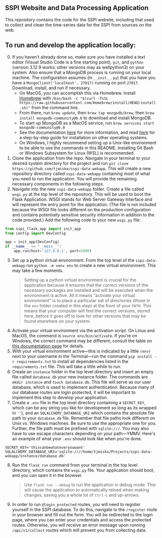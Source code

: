 ## SSPI Website and Data Processing Application

This repository contains the code for the SSPI website, including that used to collect and clean the time-series data for the SSPI from sources on the web.

## To run and develop the application locally:

0) If you haven't already done so, make sure you have installed a text editor (Visual Studio Code is a fine starting point), `git`, and `python` (version 3.12.9 works; other versions may as wellpython3) on your system. Also ensure that a MongoDB process is running on your local machine.  The configuration assumes (in `__init__.py`) that you have you have a `MongoClient('localhost', 27017)` running on port `27017`.   Download, install, and run if necessary.
    - On MacOS, you can accomplish this via Homebrew.  Install [Homebrew](https://brew.sh/) with ```/bin/bash -c "$(curl -fsSL https://raw.githubusercontent.com/Homebrew/install/HEAD/install.sh)"``` from the command line. 
    - From there, run `brew update`, then `brew tap mongodb/brew`, then `brew install mongodb-community@6.0` to download and install MongoDB.
    - To start up MongoDB as a MacOS service, run `brew services start mongodb-community@6.0`
    - See the documentation [here](https://www.mongodb.com/docs/manual/tutorial/install-mongodb-on-os-x/) for more information, and read [here](https://www.mongodb.com/docs/manual/administration/install-community/) for a step-by-step guide for installation on other operating systems.
    - On Windows, I highly recommend setting up a Unix-like environment to be able to use the commands in this README. Installing Git Bash or Windows Subsystem for Linux (WSL) is recommended.
1) Clone the application from the repo.  Navigate in your terminal to your desired system directory for the project and run `git clone https://github.com/tjmisko/sspi-data-webapp`. This will create a new repository directory called `sspi-data-webapp` containing most of what you need to run the application. You will provide the remaining necessary components in the following steps.
2) Navigate into the new `sspi-data-webapp` folder.  Create a file called `wsgi.py` at the top level of the repository. This will be used to boot the Flask Application.  WSGI stands for Web Server Gateway Interface and will represent the entry point for the application.  (The file is not included because the WSGI file looks different on the production configuration and contains potentially sensitive security information in addition to the code provided.) Add the following code to your new `wsgi.py` file:

```python
from sspi_flask_app import init_app
from config import DevConfig

app = init_app(DevConfig)
if __name__ == "__main__":
    app.run(host='127.0.0.1', port=5000)
```
3) Set up a python virtual environment.  From the top level of the `sspi-data-webapp` run `python -m venv env` to create a new virtual environment.  This may take a few moments.
    > Setting up a python virtual environment is crucial for the application because it ensures that the correct versions of the necessary packages are installed and will be executed when the environment is active. All it means "activate your virtual environment" is to place a particular set of directories (those in the `env` folder created in this step) at the front of your `PATH`. This means that your computer will find the correct versions, stored here, before it goes off to look for other versions that may be found elsewhere on your system.
4) Activate your virtual environment via the activation script.  On Linux and MacOS, the command is `source env/bin/activate`.  If you're on Windows, the correct command may be different; consult the table on [this documentation page](https://docs.python.org/3/library/venv.html) for details.
5) With your virtual environment active—this is indicated by a little ```(env)``` next to your username in the Terminal—run the command `pip install -r requirements.txt` to install all dependencies listed in the `requirements.txt` file.  This will take a little while to run.
6) Create an `instance` folder in the top level directory and insert an empty file called `database.db` your new instance folder.  The commands are `mkdir instance` and `touch database.db`. This file will serve as our user database, which is used to implement authentication.  Because many of our database routes are login protected, it will be important to implement this step to develop your application.
7) Create a `.env` file in the top level directory containing a `SECRET_KEY`, which can be any string you like for development so long as its wrapped in `''`), and an `SQLALCHEMY_DATABASE_URI` which contains the absolute file path to your `database.db` file.  Remember that file paths look different on Unix vs. Windows machines.   Be sure to use the appropriate one for you.  Further, the file path must be prefixed with `sqlite:///`.  You may also have to use escape characters depending on your path—YMMV.  Here's an example of what your `.env` should look like when you're done.
```
SECRET_KEY='thiscanbewhateveryouwant'
SQLALCHEMY_DATABASE_URI='sqlite:////home/tjmisko/Projects/sspi-data-webapp/instance/database.db'
```

8) Run the `flask run` command from your terminal in the top level directory, which contains the `wsgi.py` file.  Your application should boot, and you can open it in the browser.
    > Use `flask run --debug` to run the application in debug mode. This will cause the application to automatically reload when making changes, saving you a whole lot of `Ctrl-C` and up-arrows.
9) In order to run `@login_protected` routes, you will need to register yourself in the SSPI database. To do this, navigate to the `/register` route in your browser and fill out the form.  You will be redirected to the login page, where you can enter your credentials and access the protected routes. Otherwise, you will receive an error message upon running `/api/v1/collect` routes which will prevent you from collecting data.
